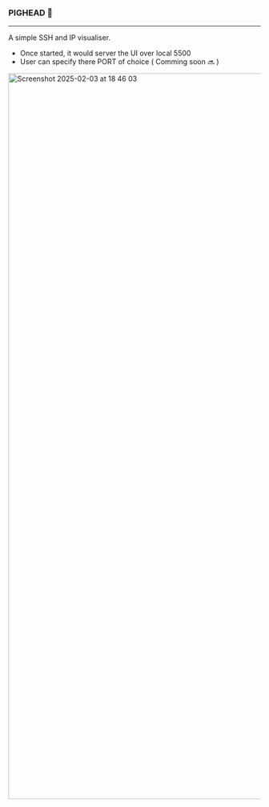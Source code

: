 ### PIGHEAD  🐷
----------


A simple SSH and IP visualiser.


- Once started, it would server the UI over local 5500
- User can specify there PORT of choice ( Comming soon  🔜 ) 

<img width="1449" alt="Screenshot 2025-02-03 at 18 46 03" src="https://github.com/user-attachments/assets/7b914f20-f7ac-43d1-9fc5-bc1d6810982d" />

